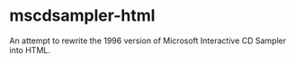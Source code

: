 # mscdsampler-html
An attempt to rewrite the 1996 version of Microsoft Interactive CD Sampler into HTML.
